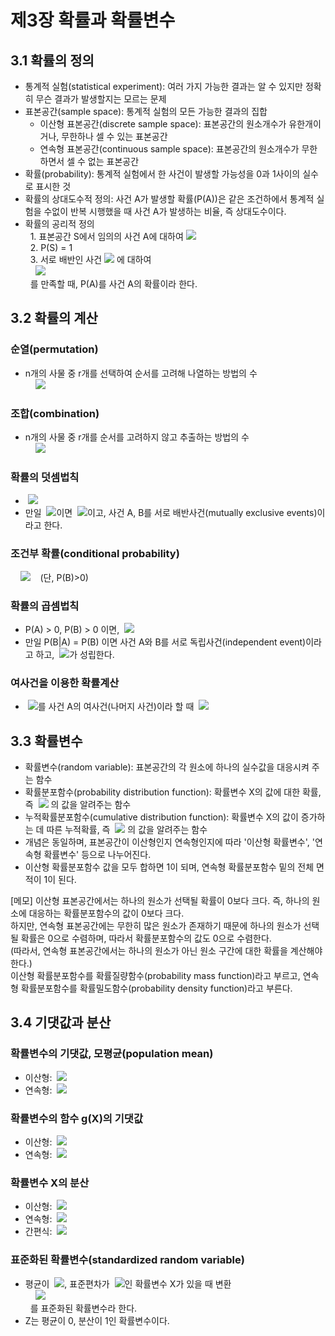 # 제3장 확률과 확률변수

## 3.1 확률의 정의

- 통계적 실험(statistical experiment): 여러 가지 가능한 결과는 알 수 있지만 정확히 무슨 결과가 발생할지는 모르는 문제
- 표본공간(sample space): 통계적 실험의 모든 가능한 결과의 집합
  - 이산형 표본공간(discrete sample space): 표본공간의 원소개수가 유한개이거나, 무한하나 셀 수 있는 표본공간
  - 연속형 표본공간(continuous sample space): 표본공간의 원소개수가 무한하면서 셀 수 없는 표본공간
- 확률(probability): 통계적 실험에서 한 사건이 발생할 가능성을 0과 1사이의 실수로 표시한 것
- 확률의 상대도수적 정의: 사건 A가 발생할 확률(P(A))은 같은 조건하에서 통계적 실험을 수없이 반복 시행했을 때 사건 A가 발생하는 비율, 즉 상대도수이다.
- 확률의 공리적 정의  
&nbsp;&nbsp;1. 표본공간 S에서 임의의 사건 A에 대하여 <img src="https://latex.codecogs.com/svg.latex?0\leq\,\!P(A)\leq1" />  
&nbsp;&nbsp;2. P(S) = 1  
&nbsp;&nbsp;3. 서로 배반인 사건 <img src="https://latex.codecogs.com/svg.latex?A_{1},A_{2},\cdots" /> 에 대하여  
&nbsp;&nbsp;&nbsp;&nbsp;<img src="https://latex.codecogs.com/svg.latex?P(A_{1}\cup\,\!A_{2}\cup\cdots)=P(A_{1})+P(A_{2})+\cdots" />  
&nbsp;&nbsp;를 만족할 때, P(A)를 사건 A의 확률이라 한다.

## 3.2 확률의 계산

### 순열(permutation)

- n개의 사물 중 r개를 선택하여 순서를 고려해 나열하는 방법의 수  
&nbsp;&nbsp;&nbsp;&nbsp;<img src="https://latex.codecogs.com/svg.latex?_{n}P_{r}=n(n-1)(n-2)\cdots(n-r-+1)=\frac{n!}{(n-r)!}" />  

### 조합(combination)

- n개의 사물 중 r개를 순서를 고려하지 않고 추출하는 방법의 수  
&nbsp;&nbsp;&nbsp;&nbsp;<img src="https://latex.codecogs.com/svg.latex?_{n}C_{r}=\binom{n}{r}=\frac{_{n}P_{r}}{r!}=\frac{n!}{r!(n-r)!}" />  

### 확률의 덧셈법칙  

- &nbsp;<img src="https://latex.codecogs.com/svg.latex?P(A\cup\,\!B)=P(A)+P(B)-P(A\cap\,\!B)" />
- 만일 &nbsp;<img src="https://latex.codecogs.com/svg.latex?A\cap\,\!B=\varnothing" />이면 &nbsp;<img src="https://latex.codecogs.com/svg.latex?P(A\cup\,\!B)=P(A)+P(B)" />이고, 사건 A, B를 서로 배반사건(mutually exclusive events)이라고 한다.
  
### 조건부 확률(conditional probability)

&nbsp;&nbsp;&nbsp;&nbsp;<img src="https://latex.codecogs.com/svg.latex?P(A\mid\,\!B)=\frac{P(A\cap\,\!B)}{P(B)}" />&nbsp;&nbsp;&nbsp;&nbsp;(단, P(B)>0)

### 확률의 곱셈법칙

- P(A) > 0, P(B) > 0 이면, &nbsp;<img src="https://latex.codecogs.com/svg.latex?P(A\cap\,\!B)=\,\!P(A)P(B\mid\,\!A)=\,\!P(B)P(A\mid\,\!B)" />
- 만일 P(B|A) = P(B) 이면 사건 A와 B를 서로 독립사건(independent event)이라고 하고, &nbsp;<img src="https://latex.codecogs.com/svg.latex?P(A\cap\,\!B)=\,\!P(A)P(B)\:" />가 성립한다.

### 여사건을 이용한 확률계산
- &nbsp;<img src="https://latex.codecogs.com/svg.latex?A^C" />를 사건 A의 여사건(나머지 사건)이라 할 때 &nbsp;<img src="https://latex.codecogs.com/svg.latex?P(A^{C})=1-P(A)" />

## 3.3 확률변수

- 확률변수(random variable): 표본공간의 각 원소에 하나의 실수값을 대응시켜 주는 함수
- 확률분포함수(probability distribution function): 확률변수 X의 값에 대한 확률, 즉 &nbsp;<img src="https://latex.codecogs.com/svg.latex?P(X=x)" /> 의 값을 알려주는 함수
- 누적확률분포함수(cumulative distribution function): 확률변수 X의 값이 증가하는 데 따른 누적확률, 즉 &nbsp;<img src="https://latex.codecogs.com/svg.latex?P(X\leq\,\!x)" /> 의 값을 알려주는 함수
&nbsp;  
- 개념은 동일하며, 표본공간이 이산형인지 연속형인지에 따라 '이산형 확률변수', '연속형 확률변수' 등으로 나누어진다.
- 이산형 확률분포함수 값을 모두 합하면 1이 되며, 연속형 확률분포함수 밑의 전체 면적이 1이 된다.

[메모] 이산형 표본공간에서는 하나의 원소가 선택될 확률이 0보다 크다. 즉, 하나의 원소에 대응하는 확률분포함수의 값이 0보다 크다.  
하지만, 연속형 표본공간에는 무한히 많은 원소가 존재하기 때문에 하나의 원소가 선택될 확률은 0으로 수렴하며, 따라서 확률분포함수의 값도 0으로 수렴한다.  
(따라서, 연속형 표본공간에서는 하나의 원소가 아닌 원소 구간에 대한 확률을 계산해야 한다.)  
이산형 확률분포함수를 확률질량함수(probability mass function)라고 부르고, 연속형 확률분포함수를 확률밀도함수(probability density function)라고 부른다.  


## 3.4 기댓값과 분산

### 확률변수의 기댓값, 모평균(population mean)

- 이산형: &nbsp;<img src="https://latex.codecogs.com/svg.latex?E(X)=\sum{}{}{x_{i}f(x_{i})}" />
- 연속형: &nbsp;<img src="https://latex.codecogs.com/svg.latex?E(X)=\int_{-\infty}^{\infty}xf(x)dx" />

### 확률변수의 함수 g(X)의 기댓값

- 이산형: &nbsp;<img src="https://latex.codecogs.com/svg.latex?E(g(X))=\sum{}{}{g(x_{i})f(x_{i})}" />
- 연속형: &nbsp;<img src="https://latex.codecogs.com/svg.latex?E(X)=\int_{-\infty}^{\infty}g(x)f(x)dx" />

### 확률변수 X의 분산

- 이산형: &nbsp;<img src="https://latex.codecogs.com/svg.latex?Var(X)=\sum(x_{i}-\mu)^{2}f(x_{i})" />
- 연속형: &nbsp;<img src="https://latex.codecogs.com/svg.latex?Var(X)=\int_{-\infty}^{\infty}(x-\mu)^{2}f(x)dx" />
&nbsp;    
- 간편식: &nbsp;<img src="https://latex.codecogs.com/svg.latex?Var(X)=E[(X-\mu)^{2}]=E(X^{2})-\mu^{2}" />

### 표준화된 확률변수(standardized random variable)

- 평균이 &nbsp;<img src="https://latex.codecogs.com/svg.latex?\mu" />, 표준편차가 &nbsp;<img src="https://latex.codecogs.com/svg.latex?\sigma" />인 확률변수 X가 있을 때 변환  
&nbsp;&nbsp;&nbsp;&nbsp;<img src="https://latex.codecogs.com/svg.latex?Z=\frac{X-\mu}{\sigma}" />  
&nbsp;&nbsp;를 표준화된 확률변수라 한다.
- Z는 평균이 0, 분산이 1인 확률변수이다.
